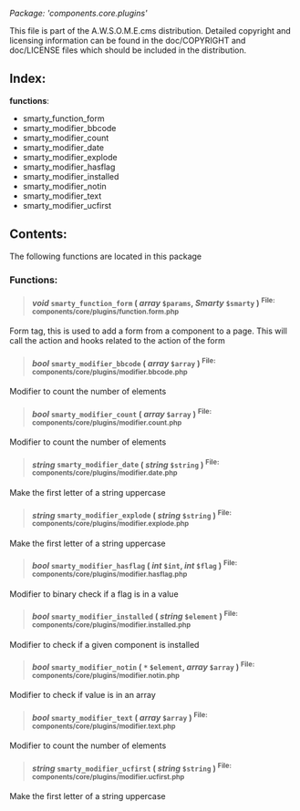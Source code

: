 _Package: 'components.core.plugins'_

This file is part of the A.W.S.O.M.E.cms distribution.
Detailed copyright and licensing information can be found
in the doc/COPYRIGHT and doc/LICENSE files which should be
included in the distribution.
## Index: ##
**functions**:
  * smarty\_function\_form
  * smarty\_modifier\_bbcode
  * smarty\_modifier\_count
  * smarty\_modifier\_date
  * smarty\_modifier\_explode
  * smarty\_modifier\_hasflag
  * smarty\_modifier\_installed
  * smarty\_modifier\_notin
  * smarty\_modifier\_text
  * smarty\_modifier\_ucfirst
## Contents: ##
The following functions are located in this package
### Functions: ###
> #### _void_ **`smarty_function_form`** ( _array_ `$params`, _Smarty_ `$smarty` ) <sup>File: components/core/plugins/function.form.php</sup> ####
Form tag, this is used to add a form from a component to a page. This will call the action and hooks related to the action of the form
> #### _bool_ **`smarty_modifier_bbcode`** ( _array_ `$array` ) <sup>File: components/core/plugins/modifier.bbcode.php</sup> ####
Modifier to count the number of elements
> #### _bool_ **`smarty_modifier_count`** ( _array_ `$array` ) <sup>File: components/core/plugins/modifier.count.php</sup> ####
Modifier to count the number of elements
> #### _string_ **`smarty_modifier_date`** ( _string_ `$string` ) <sup>File: components/core/plugins/modifier.date.php</sup> ####
Make the first letter of a string uppercase
> #### _string_ **`smarty_modifier_explode`** ( _string_ `$string` ) <sup>File: components/core/plugins/modifier.explode.php</sup> ####
Make the first letter of a string uppercase
> #### _bool_ **`smarty_modifier_hasflag`** ( _int_ `$int`, _int_ `$flag` ) <sup>File: components/core/plugins/modifier.hasflag.php</sup> ####
Modifier to binary check if a flag is in a value
> #### _bool_ **`smarty_modifier_installed`** ( _string_ `$element` ) <sup>File: components/core/plugins/modifier.installed.php</sup> ####
Modifier to check if a given component is installed
> #### _bool_ **`smarty_modifier_notin`** ( _`*`_ `$element`, _array_ `$array` ) <sup>File: components/core/plugins/modifier.notin.php</sup> ####
Modifier to check if value is in an array
> #### _bool_ **`smarty_modifier_text`** ( _array_ `$array` ) <sup>File: components/core/plugins/modifier.text.php</sup> ####
Modifier to count the number of elements
> #### _string_ **`smarty_modifier_ucfirst`** ( _string_ `$string` ) <sup>File: components/core/plugins/modifier.ucfirst.php</sup> ####
Make the first letter of a string uppercase